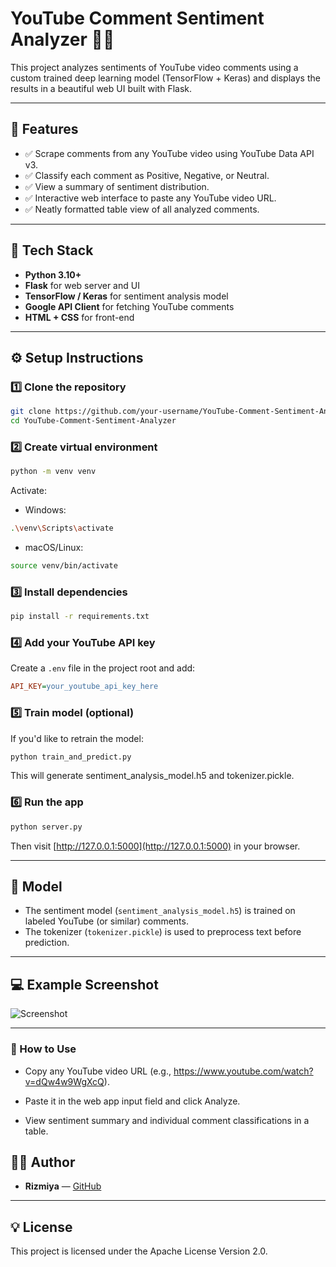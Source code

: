 # YouTube Comment Sentiment Analyzer 🎥💬

This project analyzes sentiments of YouTube video comments using a custom trained deep learning model (TensorFlow + Keras) and displays the results in a beautiful web UI built with Flask.

---

## 🚀 Features

- ✅ Scrape comments from any YouTube video using YouTube Data API v3.
- ✅ Classify each comment as Positive, Negative, or Neutral.
- ✅ View a summary of sentiment distribution.
- ✅ Interactive web interface to paste any YouTube video URL.
- ✅ Neatly formatted table view of all analyzed comments.

---

## 🧰 Tech Stack

- **Python 3.10+**
- **Flask** for web server and UI
- **TensorFlow / Keras** for sentiment analysis model
- **Google API Client** for fetching YouTube comments
- **HTML + CSS** for front-end

---

## ⚙️ Setup Instructions

### 1️⃣ Clone the repository

```bash
git clone https://github.com/your-username/YouTube-Comment-Sentiment-Analyzer.git
cd YouTube-Comment-Sentiment-Analyzer
```

### 2️⃣ Create virtual environment

```bash
python -m venv venv
```

Activate:

- Windows:

```bash
.\venv\Scripts\activate
```

- macOS/Linux:

```bash
source venv/bin/activate
```

### 3️⃣ Install dependencies

```bash
pip install -r requirements.txt
```

### 4️⃣ Add your YouTube API key

Create a `.env` file in the project root and add:

```ini
API_KEY=your_youtube_api_key_here
```

### 5️⃣ Train model (optional)

If you'd like to retrain the model:

```bash
python train_and_predict.py
```

This will generate sentiment_analysis_model.h5 and tokenizer.pickle.

### 6️⃣ Run the app

```bash
python server.py
```

Then visit [http://127.0.0.1:5000](http://127.0.0.1:5000) in your browser.

---

## 💾 Model

- The sentiment model (`sentiment_analysis_model.h5`) is trained on labeled YouTube (or similar) comments.
- The tokenizer (`tokenizer.pickle`) is used to preprocess text before prediction.

---

## 💻 Example Screenshot

![Screenshot](screenshot.png)

---

### 💬 How to Use

- Copy any YouTube video URL (e.g., https://www.youtube.com/watch?v=dQw4w9WgXcQ).

- Paste it in the web app input field and click Analyze.

- View sentiment summary and individual comment classifications in a table.

## 🧑‍💻 Author

- **Rizmiya** — [GitHub](https://github.com/rizmiya-ameen)

---

## 💡 License

This project is licensed under the Apache License Version 2.0.
